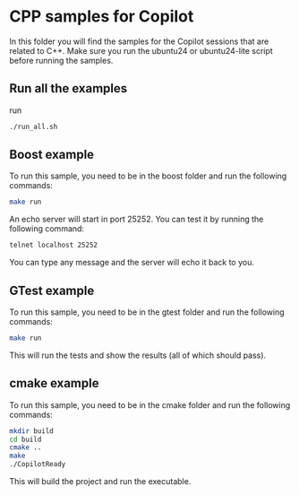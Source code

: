 CPP samples for Copilot
=======================

In this folder you will find the samples for the Copilot sessions that are related to C++.
Make sure you run the ubuntu24 or ubuntu24-lite script before running the samples.

Run all the examples
---------------------

run

```bash
./run_all.sh
```

Boost example
--------------

 To run this sample, you need to be in the boost folder and run the following commands:

```bash
make run
```

An echo server will start in port 25252. You can test it by running the following command:

```bash
telnet localhost 25252
```

You can type any message and the server will echo it back to you.

GTest example
--------------

To run this sample, you need to be in the gtest folder and run the following commands:

```bash
make run
```

This will run the tests and show the results (all of which should pass).

cmake example
--------------

To run this sample, you need to be in the cmake folder and run the following commands:

```bash
mkdir build
cd build
cmake ..
make
./CopilotReady
```

This will build the project and run the executable.